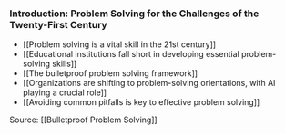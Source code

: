 ### Introduction: Problem Solving for the Challenges of the Twenty-First Century

- [[Problem solving is a vital skill in the 21st century]]
- [[Educational institutions fall short in developing essential problem-solving skills]]
- [[The bulletproof problem solving framework]]
- [[Organizations are shifting to problem-solving orientations, with AI playing a crucial role]]
- [[Avoiding common pitfalls is key to effective problem solving]]


Source: [[Bulletproof Problem Solving]]